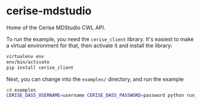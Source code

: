 # cerise-mdstudio
Home of the Cerise MDStudio CWL API.

To run the example, you need the `cerise_client` library. It's easiest to make
a virtual environment for that, then activate it and install the library:

```bash
virtualenv env
env/bin/activate
pip install cerise_client
```

Next, you can change into the `examples/` directory, and run the example

```bash
cd examples
CERISE_DAS5_USERNAME=username CERISE_DAS5_PASSWORD=password python run_gromacs.py
```

